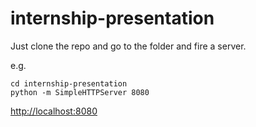 # internship-presentation
Just clone the repo and go to the folder and fire a server.

e.g.
```
cd internship-presentation
python -m SimpleHTTPServer 8080
```

[http://localhost:8080](http://localhost:8080)
